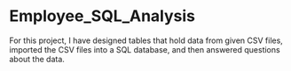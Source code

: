 # Employee_SQL_Analysis

For this project, I have designed tables that hold data from given CSV files, imported the CSV files into a SQL database, and then answered questions about the data. 
